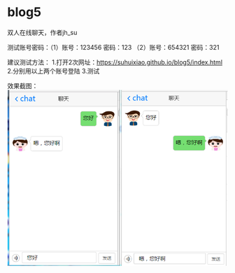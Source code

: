 # blog5
双人在线聊天，作者jh_su

测试账号密码：（1）账号：123456   密码：123
             （2）账号：654321   密码：321
             
建议测试方法：
1.打开2次网址：https://suhuixiao.github.io/blog5/index.html
2.分别用以上两个账号登陆
3.测试

效果截图：
![image](https://github.com/suhuixiao/blog5/blob/master/1.png)
